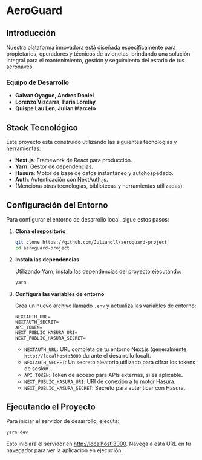 # AeroGuard

## Introducción

Nuestra plataforma innovadora está diseñada específicamente para propietarios, operadores y técnicos de avionetas, brindando una solución integral para el mantenimiento, gestión y seguimiento del estado de tus aeronaves.

### Equipo de Desarrollo

- **Galvan Oyague, Andres Daniel**
- **Lorenzo Vizcarra, Paris Lorelay**
- **Quispe Lau Len, Julian Marcelo**

## Stack Tecnológico

Este proyecto está construido utilizando las siguientes tecnologías y herramientas:

- **Next.js**: Framework de React para producción.
- **Yarn**: Gestor de dependencias.
- **Hasura**: Motor de base de datos instantáneo y autohospedado.
- **Auth**: Autenticación con NextAuth.js.
- (Menciona otras tecnologías, bibliotecas y herramientas utilizadas).

## Configuración del Entorno

Para configurar el entorno de desarrollo local, sigue estos pasos:

1. **Clona el repositorio**

   ```bash
   git clone https://github.com/Julianqll/aeroguard-project
   cd aeroguard-project
   ```

2. **Instala las dependencias**

   Utilizando Yarn, instala las dependencias del proyecto ejecutando:

   ```bash
   yarn
   ```

3. **Configura las variables de entorno**

   Crea un nuevo archivo llamado `.env` y actualiza las variables de entorno:

   ```env
   NEXTAUTH_URL=
   NEXTAUTH_SECRET=
   API_TOKEN=
   NEXT_PUBLIC_HASURA_URI=
   NEXT_PUBLIC_HASURA_SECRET=
   ```

   - `NEXTAUTH_URL`: URL completa de tu entorno Next.js (generalmente `http://localhost:3000` durante el desarrollo local).
   - `NEXTAUTH_SECRET`: Un secreto aleatorio utilizado para cifrar los tokens de sesión.
   - `API_TOKEN`: Token de acceso para APIs externas, si es aplicable.
   - `NEXT_PUBLIC_HASURA_URI`: URI de conexión a tu motor Hasura.
   - `NEXT_PUBLIC_HASURA_SECRET`: Secreto para autenticar con Hasura.

## Ejecutando el Proyecto

Para iniciar el servidor de desarrollo, ejecuta:

```bash
yarn dev
```

Esto iniciará el servidor en [http://localhost:3000](http://localhost:3000). Navega a esta URL en tu navegador para ver la aplicación en ejecución.